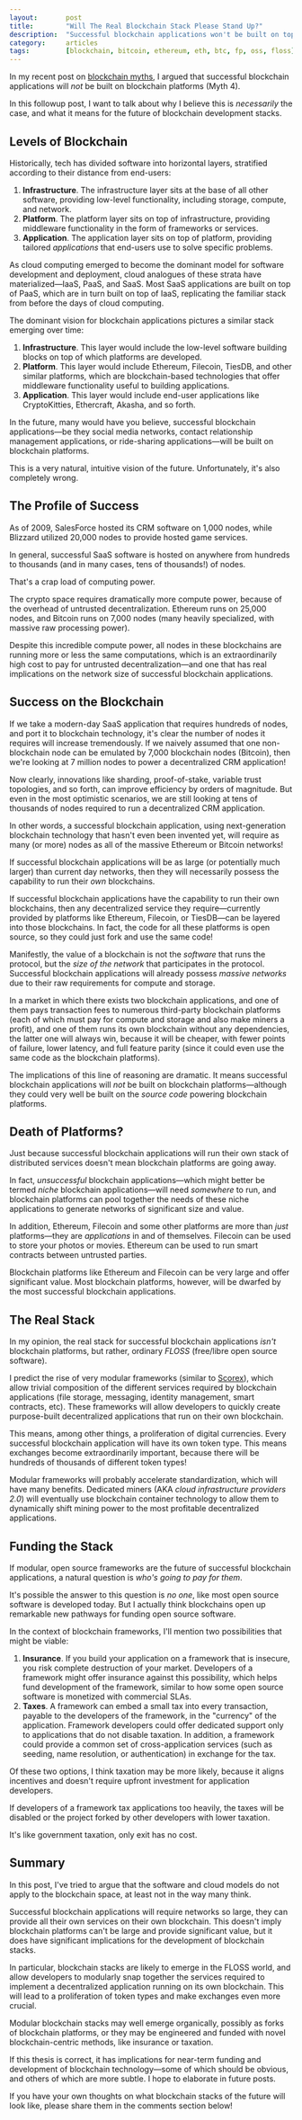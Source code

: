 ```yaml
---
layout:       post
title:        "Will The Real Blockchain Stack Please Stand Up?"
description:  "Successful blockchain applications won't be built on top of blockchain platforms."
category:     articles
tags:         [blockchain, bitcoin, ethereum, eth, btc, fp, oss, floss]
---
```


In my recent post on [blockchain myths](/articles/blockchain-myths), I argued that successful blockchain applications will *not* be built on blockchain platforms (Myth 4).

In this followup post, I want to talk about why I believe this is _necessarily_ the case, and what it means for the future of blockchain development stacks.

## Levels of Blockchain

Historically, tech has divided software into horizontal layers, stratified according to their distance from end-users:

1. **Infrastructure**. The infrastructure layer sits at the base of all other software, providing low-level functionality, including storage, compute, and network.
2. **Platform**. The platform layer sits on top of infrastructure, providing middleware functionality in the form of frameworks or services.
3. **Application**. The application layer sits on top of platform, providing tailored *applications* that end-users use to solve specific problems.

As cloud computing emerged to become the dominant model for software development and deployment, cloud analogues of these strata have materialized&mdash;IaaS, PaaS, and SaaS. Most SaaS applications are built on top of PaaS, which are in turn built on top of IaaS, replicating the familiar stack from before the days of cloud computing.

The dominant vision for blockchain applications pictures a similar stack emerging over time:

1. **Infrastructure**. This layer would include the low-level software building blocks on top of which platforms are developed.
2. **Platform**. This layer would include Ethereum, Filecoin, TiesDB, and other similar platforms, which are blockchain-based technologies that offer middleware functionality useful to building applications.
3. **Application**. This layer would include end-user applications like CryptoKitties, Ethercraft, Akasha, and so forth.

In the future, many would have you believe, successful blockchain applications&mdash;be they social media networks, contact relationship management applications, or ride-sharing applications&mdash;will be built on blockchain platforms.

This is a very natural, intuitive vision of the future. Unfortunately, it's also completely wrong.

## The Profile of Success

As of 2009, SalesForce hosted its CRM software on 1,000 nodes, while Blizzard utilized 20,000 nodes to provide hosted game services.

In general, successful SaaS software is hosted on anywhere from hundreds to thousands (and in many cases, tens of thousands!) of nodes.

That's a crap load of computing power.

The crypto space requires dramatically more compute power, because of the overhead of untrusted decentralization. Ethereum runs on 25,000 nodes, and Bitcoin runs on 7,000 nodes (many heavily specialized, with massive raw processing power).

Despite this incredible compute power, all nodes in these blockchains are running more or less the same computations, which is an extraordinarily high cost to pay for untrusted decentralization&mdash;and one that has real implications on the network size of successful blockchain applications.

## Success on the Blockchain

If we take a modern-day SaaS application that requires hundreds of nodes, and port it to blockchain technology, it's clear the number of nodes it requires will increase tremendously. If we naively assumed that one non-blockchain node can be emulated by 7,000 blockchain nodes (Bitcoin), then we're looking at 7 million nodes to power a decentralized CRM application!

Now clearly, innovations like sharding, proof-of-stake, variable trust topologies, and so forth, can improve efficiency by orders of magnitude. But even in the most optimistic scenarios, we are still looking at tens of thousands of nodes required to run a decentralized CRM application.

In other words, a successful blockchain application, using next-generation blockchain technology that hasn't even been invented yet, will require as many (or more) nodes as all of the massive Ethereum or Bitcoin networks!

If successful blockchain applications will be as large (or potentially much larger) than current day networks, then they will necessarily possess the capability to run their *own* blockchains.

If successful blockchain applications have the capability to run their own blockchains, then any decentralized service they require&mdash;currently provided by platforms like Ethereum, Filecoin, or TiesDB&mdash;can be layered into those blockchains. In fact, the code for all these platforms is open source, so they could just fork and use the same code!

Manifestly, the value of a blockchain is not the *software* that runs the protocol, but the *size of the network* that participates in the protocol. Successful blockchain applications will already possess *massive networks* due to their raw requirements for compute and storage.

In a market in which there exists two blockchain applications, and one of them pays transaction fees to numerous third-party blockchain platforms (each of which must pay for compute and storage and also make miners a profit), and one of them runs its own blockchain without any dependencies, the latter one will always win, because it will be cheaper, with fewer points of failure, lower latency, and full feature parity (since it could even use the same code as the blockchain platforms).

The implications of this line of reasoning are dramatic. It means successful blockchain applications will *not* be built on blockchain platforms&mdash;although they could very well be built on the *source code* powering blockchain platforms.

## Death of Platforms?

Just because successful blockchain applications will run their own stack of distributed services doesn't mean blockchain platforms are going away.

In fact, *unsuccessful* blockchain applications&mdash;which might better be termed *niche* blockchain applications&mdash;will need *somewhere* to run, and blockchain platforms can pool together the needs of these niche applications to generate networks of significant size and value.

In addition, Ethereum, Filecoin and some other platforms are more than *just* platforms&mdash;they are *applications* in and of themselves. Filecoin can be used to store your photos or movies. Ethereum can be used to run smart contracts between untrusted parties.

Blockchain platforms like Ethereum and Filecoin can be very large and offer significant value. Most blockchain platforms, however, will be dwarfed by the most successful blockchain applications.

## The Real Stack

In my opinion, the real stack for successful blockchain applications *isn't* blockchain platforms, but rather, ordinary *FLOSS* (free/libre open source software).

I predict the rise of very modular frameworks (similar to [Scorex](https://github.com/scorexfoundation/scorex)), which allow trivial composition of the different services required by blockchain applications (file storage, messaging, identity management, smart contracts, etc). These frameworks will allow developers to quickly create purpose-built decentralized applications that run on their own blockchain.

This means, among other things, a proliferation of digital currencies. Every successful blockchain application will have its own token type. This means exchanges become extraordinarily important, because there will be hundreds of thousands of different token types!

Modular frameworks will probably accelerate standardization, which will have many benefits. Dedicated miners (AKA *cloud infrastructure providers 2.0*) will eventually use blockchain container technology to allow them to dynamically shift mining power to the most profitable decentralized applications.

## Funding the Stack

If modular, open source frameworks are the future of successful blockchain applications, a natural question is *who's going to pay for them*.

It's possible the answer to this question is *no one*, like most open source software is developed today. But I actually think blockchains open up remarkable new pathways for funding open source software.

In the context of blockchain frameworks, I'll mention two possibilities that might be viable:

1. **Insurance**. If you build your application on a framework that is insecure, you risk complete destruction of your market. Developers of a framework might offer insurance against this possibility, which helps fund development of the framework, similar to how some open source software is monetized with commercial SLAs.
2. **Taxes**. A framework can embed a small tax into every transaction, payable to the developers of the framework, in the "currency" of the application. Framework developers could offer dedicated support only to applications that do not disable taxation. In addition, a framework could provide a common set of cross-application services (such as seeding, name resolution, or authentication) in exchange for the tax.

Of these two options, I think taxation may be more likely, because it aligns incentives and doesn't require upfront investment for application developers.

If developers of a framework tax applications too heavily, the taxes will be disabled or the project forked by other developers with lower taxation.

It's like government taxation, only exit has no cost.

## Summary

In this post, I've tried to argue that the software and cloud models do not apply to the blockchain space, at least not in the way many think.

Successful blockchain applications will require networks so large, they can provide all their own services on their own blockchain. This doesn't imply blockchain platforms can't be large and provide significant value, but it does have significant implications for the development of blockchain stacks.

In particular, blockchain stacks are likely to emerge in the FLOSS world, and allow developers to modularly snap together the services required to implement a decentralized application running on its own blockchain. This will lead to a proliferation of token types and make exchanges even more crucial.

Modular blockchain stacks may well emerge organically, possibly as forks of blockchain platforms, or they may be engineered and funded with novel blockchain-centric methods, like insurance or taxation.

If this thesis is correct, it has implications for near-term funding and development of blockchain technology&mdash;some of which should be obvious, and others of which are more subtle. I hope to elaborate in future posts.

If you have your own thoughts on what blockchain stacks of the future will look like, please share them in the comments section below!
